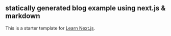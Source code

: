 ## statically generated blog example using next.js & markdown

This is a starter template for [Learn Next.js](https://nextjs.org/learn).

